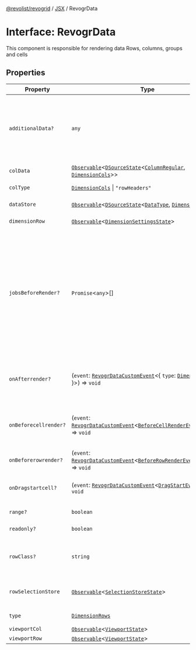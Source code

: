 [@revolist/revogrid](README.md) / [JSX](Namespace.JSX.md) / RevogrData

# Interface: RevogrData

This component is responsible for rendering data
Rows, columns, groups and cells

## Properties

| Property | Type | Description | Defined in |
| ------ | ------ | ------ | ------ |
| `additionalData?` | `any` | Additional data to pass to renderer Used in plugins such as vue or react to pass root app entity to cells | [src/components.d.ts:1607](https://github.com/revolist/revogrid/blob/684eab34b16e993178d736466d35507eda9850cd/src/components.d.ts#L1607) |
| `colData` | [`Observable`](TypeAlias.Observable.md)\<[`DSourceState`](TypeAlias.DSourceState.md)\<[`ColumnRegular`](Interface.ColumnRegular.md), [`DimensionCols`](TypeAlias.DimensionCols.md)\>\> | Column source | [src/components.d.ts:1611](https://github.com/revolist/revogrid/blob/684eab34b16e993178d736466d35507eda9850cd/src/components.d.ts#L1611) |
| `colType` | [`DimensionCols`](TypeAlias.DimensionCols.md) \| `"rowHeaders"` | Column data type | [src/components.d.ts:1615](https://github.com/revolist/revogrid/blob/684eab34b16e993178d736466d35507eda9850cd/src/components.d.ts#L1615) |
| `dataStore` | [`Observable`](TypeAlias.Observable.md)\<[`DSourceState`](TypeAlias.DSourceState.md)\<[`DataType`](TypeAlias.DataType.md), [`DimensionRows`](TypeAlias.DimensionRows.md)\>\> | Data rows source | [src/components.d.ts:1619](https://github.com/revolist/revogrid/blob/684eab34b16e993178d736466d35507eda9850cd/src/components.d.ts#L1619) |
| `dimensionRow` | [`Observable`](TypeAlias.Observable.md)\<[`DimensionSettingsState`](Interface.DimensionSettingsState.md)\> | Dimension settings Y | [src/components.d.ts:1623](https://github.com/revolist/revogrid/blob/684eab34b16e993178d736466d35507eda9850cd/src/components.d.ts#L1623) |
| `jobsBeforeRender?` | `Promise`\<`any`\>[] | Prevent rendering until job is done. Can be used for initial rendering performance improvement. When several plugins require initial rendering this will prevent double initial rendering. | [src/components.d.ts:1627](https://github.com/revolist/revogrid/blob/684eab34b16e993178d736466d35507eda9850cd/src/components.d.ts#L1627) |
| `onAfterrender?` | (`event`: [`RevogrDataCustomEvent`](Interface.RevogrDataCustomEvent.md)\<\{ `type`: [`DimensionRows`](TypeAlias.DimensionRows.md); \}\>) => `void` | When data render finished for the designated type | [src/components.d.ts:1631](https://github.com/revolist/revogrid/blob/684eab34b16e993178d736466d35507eda9850cd/src/components.d.ts#L1631) |
| `onBeforecellrender?` | (`event`: [`RevogrDataCustomEvent`](Interface.RevogrDataCustomEvent.md)\<[`BeforeCellRenderEvent`](Interface.BeforeCellRenderEvent.md)\<`any`\>\>) => `void` | Before each cell render function. Allows to override cell properties | [src/components.d.ts:1635](https://github.com/revolist/revogrid/blob/684eab34b16e993178d736466d35507eda9850cd/src/components.d.ts#L1635) |
| `onBeforerowrender?` | (`event`: [`RevogrDataCustomEvent`](Interface.RevogrDataCustomEvent.md)\<[`BeforeRowRenderEvent`](Interface.BeforeRowRenderEvent.md)\<`any`\>\>) => `void` | Before each row render | [src/components.d.ts:1639](https://github.com/revolist/revogrid/blob/684eab34b16e993178d736466d35507eda9850cd/src/components.d.ts#L1639) |
| `onDragstartcell?` | (`event`: [`RevogrDataCustomEvent`](Interface.RevogrDataCustomEvent.md)\<[`DragStartEvent`](Interface.DragStartEvent.md)\>) => `void` | Event emitted on cell drag start | [src/components.d.ts:1643](https://github.com/revolist/revogrid/blob/684eab34b16e993178d736466d35507eda9850cd/src/components.d.ts#L1643) |
| `range?` | `boolean` | Range allowed | [src/components.d.ts:1647](https://github.com/revolist/revogrid/blob/684eab34b16e993178d736466d35507eda9850cd/src/components.d.ts#L1647) |
| `readonly?` | `boolean` | Readonly mode | [src/components.d.ts:1651](https://github.com/revolist/revogrid/blob/684eab34b16e993178d736466d35507eda9850cd/src/components.d.ts#L1651) |
| `rowClass?` | `string` | Defines property from which to read row class | [src/components.d.ts:1655](https://github.com/revolist/revogrid/blob/684eab34b16e993178d736466d35507eda9850cd/src/components.d.ts#L1655) |
| `rowSelectionStore` | [`Observable`](TypeAlias.Observable.md)\<[`SelectionStoreState`](TypeAlias.SelectionStoreState.md)\> | Selection, range, focus for row selection | [src/components.d.ts:1659](https://github.com/revolist/revogrid/blob/684eab34b16e993178d736466d35507eda9850cd/src/components.d.ts#L1659) |
| `type` | [`DimensionRows`](TypeAlias.DimensionRows.md) | Row data type | [src/components.d.ts:1663](https://github.com/revolist/revogrid/blob/684eab34b16e993178d736466d35507eda9850cd/src/components.d.ts#L1663) |
| `viewportCol` | [`Observable`](TypeAlias.Observable.md)\<[`ViewportState`](Interface.ViewportState.md)\> | Viewport X | [src/components.d.ts:1667](https://github.com/revolist/revogrid/blob/684eab34b16e993178d736466d35507eda9850cd/src/components.d.ts#L1667) |
| `viewportRow` | [`Observable`](TypeAlias.Observable.md)\<[`ViewportState`](Interface.ViewportState.md)\> | Viewport Y | [src/components.d.ts:1671](https://github.com/revolist/revogrid/blob/684eab34b16e993178d736466d35507eda9850cd/src/components.d.ts#L1671) |
